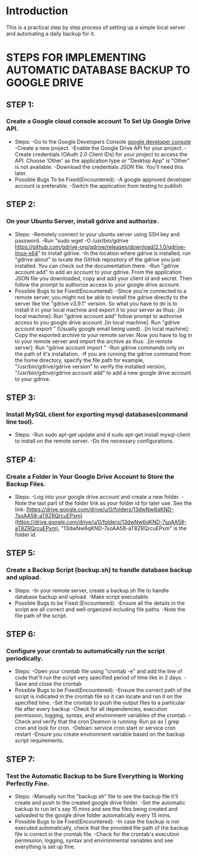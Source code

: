 # Introduction
This is a practical step by step process of setting up a simple local server and automating a daily backup for it.

# STEPS FOR IMPLEMENTING AUTOMATIC DATABASE BACKUP TO GOOGLE DRIVE

## STEP 1:
### Create a Google cloud console account To Set Up Google Drive API.
- Steps:
-Go to the Google Developers Console [google developer console](https://console.developers.google.com/)
-Create a new project.
-Enable the Google Drive API for your project.
-Create credentials (OAuth 2.0 Client IDs) for your project to access the API. Choose 'Other' as the application type or "Desktop App" is "Other" is not available.
-Download the credentials JSON file. You'll need this later.
- Possible Bugs To be Fixed(Encountered):
-A google approved developer account is preferable.
-Switch the application from testing to publish

## STEP 2:
### On your Ubuntu Server, install gdrive and authorize.
- Steps:
-Remotely connect to your ubuntu server using SSH key and password.
-Run "sudo wget -O /usr/bin/gdrive https://github.com/gdrive-org/gdrive/releases/download/2.1.0/gdrive-linux-x64" to install gdrive. 
-In the location where gdrive is installed, run "gdrive about" to locate the GitHub repository of the gdrive you just installed. You can check out the documentation there.
-Run "gdrive account add" to add an account to your gdrive. From the application JSON file you downloaded, copy and add your client id and secret. Then follow the prompt to authorize access to your google drive account.
- Possible Bugs to be Fixed(Encountered):
-Since you're connected to a remote server, you might not be able to install the gdrive directly to the server like the "gdrive v3.9.1" version. So what you have to do is to install it in your local machine and export it to your server as thus:
.[in local machine]: Run "gdrive account add" follow prompt to authorise access to you google drive account
.[in local machine]: Run "gdrive account export <account name>" (Usually google email being used).
.[in local machine]: Copy the exported archive to your remote server.
Now you have to log in to your remote server and import the archive as thus:
.[in remote server]: Run "gdrive account import <archive path>"
-Run gdrive commands only on the path of it's installation.
-If you are running the gdrive command from the home directory, specify the file path for example, "/usr/bin/gdrive/gdrive version" to verify the installed version, "/usr/bin/gdrive/gdrive account add" to add a new google drive account to your gdrive.

## STEP 3:
### Install MySQL client for exporting mysql databases(command line tool).
- Steps:
-Run sudo apt-get update and  d sudo apt-get install mysql-client to install on the remote server.
-Do the necessary configurations.

## STEP 4:
### Create a Folder in Your Google Drive Account to Store the Backup Files.
- Steps:
-Log into your google drive account and create a new folder.
-Note the last part of the folder link as your folder id for later use. See the link: [https://drive.google.com/drive/u/0/folders/13dwNw6qKND-7soAA58-aT8ZRQrcuEPxm](https://drive.google.com/drive/u/0/folders/13dwNw6qKND-7soAA58-aT8ZRQrcuEPxm), "13dwNw6qKND-7soAA58-aT8ZRQrcuEPxm" is the folder id.

## STEP 5:
### Create a Backup Script (backup.sh) to handle database backup and upload.
- Steps:
-In your remote server, create a backup.sh file to handle database backup and upload.
-Make script executable.
- Possible Bugs to be Fixed (Encountered):
-Ensure all the details in the script are all correct and well organized including file paths.
-Note the file path of the script.

## STEP 6:
### Configure your crontab to automatically run the script periodically.
- Steps:
-Open your crontab file using "crontab -e" and add the line of code that'll run the script very specified period of time like in 2 days.
-Save and close the crontab
- Possible Bugs to be Fixed(Encountered):
-Ensure the correct path of the script is indicated in the crontab file so it can locate and run it on the specified time.
-Set the crontab to push the output files to a particular file after every backup
-Check for all dependencies, execution permission, logging, syntax, and environment variables of the crontab.
-Check and verify that the cron Deamon is running: Run ps ax | grep cron and look for cron.
-Debian: service cron start or service cron restart
-Ensure you create environment variable based on the backup script requirements.




## STEP 7:
### Test the Automatic Backup to be Sure Everything is Working Perfectly Fine.
- Steps:
-Manually run the "backup.sh" file to see the backup file it'll create and push to the created google drive folder.
-Set the automatic backup to run let's say 15 mins and see the files being created and uploaded to the google drive folder automatically every 15 mins.
- Possible Bugs to be Fixed(Encountered):
-In case the backup is not executed automatically, check that the provided file path of the backup file is correct in the crontab file.
-Check for the crontab's execution permission, logging, syntax and environmental variables and see everything is set up fine.